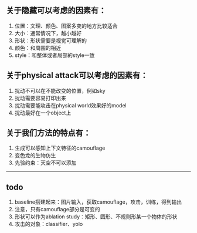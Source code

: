 ## 关于隐藏可以考虑的因素有：
1. 位置：文理、颜色、图案多变的地方比较适合
2. 大小：通常情况下，越小越好
3. 形状：形状需要是视觉可理解的
4. 颜色：和周围的相近
5. style：和整体或者局部的style一致
## 关于physical attack可以考虑的因素有：
1. 扰动不可以在不能改变的位置，例如sky
2. 扰动需要容易打印出来
3. 扰动需要能攻击在physical world效果好的model
4. 扰动最好在一个object上
## 关于我们方法的特点有：
1. 生成可以感知上下文特征的camouflage
2. 变色龙的生物仿生
3. 先验约束：天空不可以添加
---
## todo
1. baseline搭建起来：图片输入，获取camouflage，攻击，训练，得到输出
2. 注意，只有camouflage部分是可变的
3. 形状可以作为ablation study：矩形、圆形、不规则形某一个物体的形状
4. 攻击的对象：classifier、yolo